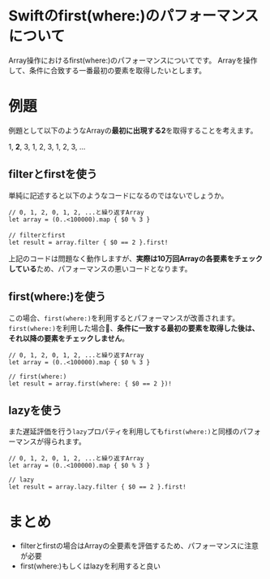 # Swiftのfirst(where:)のパフォーマンスについて
Array操作におけるfirst(where:)のパフォーマンスについてです。
Arrayを操作して、条件に合致する一番最初の要素を取得したいとします。

# 例題
例題として以下のようなArrayの**最初に出現する2**を取得することを考えます。

1, **2**, 3, 1, 2, 3, 1, 2, 3, ...

## filterとfirstを使う

単純に記述すると以下のようなコードになるのではないでしょうか。

```swift:filterとfirst
// 0, 1, 2, 0, 1, 2, ...と繰り返すArray
let array = (0..<100000).map { $0 % 3 }

// filterとfirst
let result = array.filter { $0 == 2 }.first!
```

上記のコードは問題なく動作しますが、**実際は10万回Arrayの各要素をチェックしている**ため、パフォーマンスの悪いコードとなります。

## first(where:)を使う

この場合、`first(where:)`を利用するとパフォーマンスが改善されます。`first(where:)`を利用した場合、**条件に一致する最初の要素を取得した後は、それ以降の要素をチェックしません**。

```swift:first(where:)
// 0, 1, 2, 0, 1, 2, ...と繰り返すArray
let array = (0..<100000).map { $0 % 3 }

// first(where:)
let result = array.first(where: { $0 == 2 })!
```

## lazyを使う

また遅延評価を行う`lazy`プロパティを利用しても`first(where:)`と同様のパフォーマンスが得られます。

```swift:lazy
// 0, 1, 2, 0, 1, 2, ...と繰り返すArray
let array = (0..<100000).map { $0 % 3 }

// lazy
let result = array.lazy.filter { $0 == 2 }.first!
```

# まとめ

 - filterとfirstの場合はArrayの全要素を評価するため、パフォーマンスに注意が必要
 - first(where:)もしくはlazyを利用すると良い








